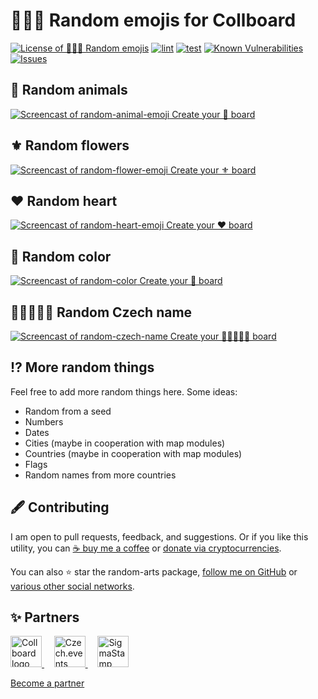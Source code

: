 # 🐇🥀💚 Random emojis for Collboard

<!--Badges-->
<!--⚠️WARNING: This section was generated by https://github.com/hejny/batch-project-editor/blob/main/src/workflows/800-badges/badges.ts so every manual change will be overwritten.-->


[![License of 🐇🥀💚 Random emojis](https://img.shields.io/github/license/hejny/random-arts.svg?style=flat)](https://github.com/hejny/random-arts/blob/main/LICENSE)
[![lint](https://github.com/hejny/random-arts/actions/workflows/lint.yml/badge.svg)](https://github.com/hejny/random-arts/actions/workflows/lint.yml)
[![test](https://github.com/hejny/random-arts/actions/workflows/test.yml/badge.svg)](https://github.com/hejny/random-arts/actions/workflows/test.yml)
[![Known Vulnerabilities](https://snyk.io/test/github/hejny/random-arts/badge.svg)](https://snyk.io/test/github/hejny/random-arts)
[![Issues](https://img.shields.io/github/issues/hejny/random-arts.svg?style=flat)](https://github.com/hejny/random-arts/issues)

<!--/Badges-->

## 🐇 Random animals

[![Screencast of random-animal-emoji](./assets/screencasts/random-animal-emoji.gif) Create your 🐇 board](https://collboard.com/new?redirect=1&modulesOn=@hejny/random-animal-emoji&importAsMaterialize=https%3A%2F%2Fcollboard.com%2F3rfkxx47m7zmxfup7yrf)

## ⚜️ Random flowers

[![Screencast of random-flower-emoji](./assets/screencasts/random-flower-emoji.gif) Create your ⚜️ board](https://collboard.com/new?redirect=1&modulesOn=@hejny/random-flower-emoji)

## ❤️ Random heart

[![Screencast of random-heart-emoji](./assets/screencasts/random-heart-emoji.gif) Create your ❤️ board](https://collboard.com/new?redirect=1&modulesOn=@hejny/random-heart-emoji)

## 🌈 Random color

[![Screencast of random-color](./assets/screencasts/random-color.gif) Create your 🌈 board](https://collboard.com/new?redirect=1&modulesOn=@hejny/random-color)

## 🧑‍🤝‍🧑🇨🇿 Random Czech name

[![Screencast of random-czech-name](./assets/screencasts/random-czech-name.gif) Create your 🧑‍🤝‍🧑🇨🇿 board](https://collboard.com/new?redirect=1&modulesOn=@hejny/random-czech-name)

## ⁉️ More random things

Feel free to add more random things here. Some ideas:

-   Random from a seed
-   Numbers
-   Dates
-   Cities (maybe in cooperation with map modules)
-   Countries (maybe in cooperation with map modules)
-   Flags
-   Random names from more countries



<!--Contributing-->
<!--⚠️WARNING: This section was generated by https://github.com/hejny/batch-project-editor/blob/main/src/workflows/810-contributing/contributing.ts so every manual change will be overwritten.-->

## 🖋️ Contributing

I am open to pull requests, feedback, and suggestions. Or if you like this utility, you can [☕ buy me a coffee](https://www.buymeacoffee.com/hejny) or [donate via cryptocurrencies](https://github.com/hejny/hejny/blob/main/documents/crypto.md).

You can also ⭐ star the random-arts package, [follow me on GitHub](https://github.com/hejny) or [various other social networks](https://www.pavolhejny.com/contact/).

<!--/Contributing-->


<!--Partners-->
<!--⚠️WARNING: This section was generated by https://github.com/hejny/batch-project-editor/blob/main/src/workflows/820-partners/partners.ts so every manual change will be overwritten.-->

## ✨ Partners


<a href="https://collboard.com/">
<img src="https://collboard.fra1.cdn.digitaloceanspaces.com/assets/18.12.1/logo-small.png" alt="Collboard logo" width="50"  />
</a>
&nbsp;&nbsp;&nbsp;
<a href="https://czech.events/">
<img src="https://czech.events/design/logos/czech.events.transparent-logo.png" alt="Czech.events logo" width="50"  />
</a>
&nbsp;&nbsp;&nbsp;
<a href="https://sigmastamp.ml/">
<img src="https://www.sigmastamp.ml/sigmastamp-logo.white.svg" alt="SigmaStamp logo" width="50"  />
</a>


[Become a partner](https://www.pavolhejny.com/contact/)

<!--/Partners-->